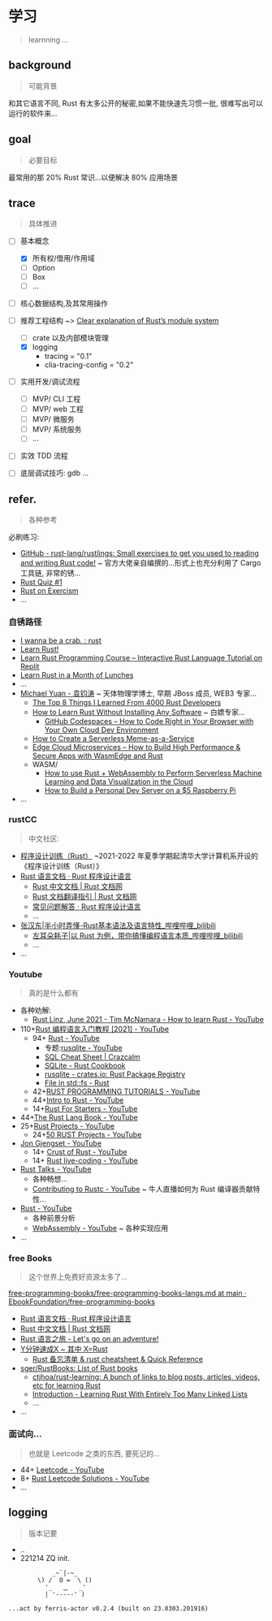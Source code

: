 # 学习
> learnning ...


## background
> 可能背景

和其它语言不同, Rust 有太多公开的秘密,如果不能快速先习惯一批,
很难写出可以运行的软件来...

## goal
> 必要目标

最常用的那 20% Rust 常识...以便解决 80% 应用场景

## trace
> 具体推进

- [ ] 基本概念
    - [x] 所有权/借用/作用域
    - [ ] Option
    - [ ] Box
    - [ ] ...
- [ ] 核心数据结构,及其常用操作
- [ ] 推荐工程结构 ~> [Clear explanation of Rust’s module system](https://www.sheshbabu.com/posts/rust-module-system/)
    - [ ] crate 以及内部模块管理
    - [x] logging
        - tracing = "0.1"
        - clia-tracing-config = "0.2"
- [ ] 实用开发/调试流程
    - [ ] MVP/ CLI 工程
    - [ ] MVP/ web 工程
    - [ ] MVP/ 微服务
    - [ ] MVP/ 系统服务
    - [ ] ...
- [ ] 实效 TDD 流程
- [ ] 底层调试技巧: gdb ...



## refer.
> 各种参考


必刷练习:

- [GitHub - rust-lang/rustlings: Small exercises to get you used to reading and writing Rust code!](https://github.com/rust-lang/rustlings) ~ 官方大佬亲自编撰的...形式上也充分利用了 Cargo 工具链, 非常的锈...
- [Rust Quiz #1](https://dtolnay.github.io/rust-quiz/1)
- [Rust on Exercism](https://exercism.org/tracks/rust)
- ...


### 自锈路径

- [I wanna be a crab. : rust](https://www.reddit.com/r/rust/comments/11dofu8/i_wanna_be_a_crab/)
- [Learn Rust\!](https://gist.github.com/noxasaxon/7bf5ebf930e281529161e51cd221cf8a)
- [Learn Rust Programming Course – Interactive Rust Language Tutorial on Replit](https://www.freecodecamp.org/news/author/shaun/)
- [Learn Rust in a Month of Lunches](https://www.manning.com/books/learn-rust-in-a-month-of-lunches)
- ...
- [Michael Yuan - 袁钧涛](https://www.freecodecamp.org/news/edge-cloud-microservices-with-wasmedge-and-rust/) ~ 天体物理学博士, 早期 JBoss 成员, WEB3 专家...
    - [The Top 8 Things I Learned From 4000 Rust Developers](https://www.freecodecamp.org/news/author/michael/)
    - [How to Learn Rust Without Installing Any Software](https://www.freecodecamp.org/news/learn-rust-with-github-actions/) ~ 白嫖专家...
        - [GitHub Codespaces – How to Code Right in Your Browser with Your Own Cloud Dev Environment](https://www.freecodecamp.org/news/learn-programming-in-your-browser-the-right-way/)
    - [How to Create a Serverless Meme-as-a-Service](https://www.freecodecamp.org/news/create-a-serverless-meme-as-a-service/)
    - [Edge Cloud Microservices – How to Build High Performance & Secure Apps with WasmEdge and Rust](https://www.freecodecamp.org/news/edge-cloud-microservices-with-wasmedge-and-rust/)
    - WASM/
        - [How to use Rust + WebAssembly to Perform Serverless Machine Learning and Data Visualization in the Cloud](https://www.freecodecamp.org/news/rust-webassembly-serverless-tencent-cloud/)
        - [How to Build a Personal Dev Server on a $5 Raspberry Pi](https://www.freecodecamp.org/news/build-a-personal-dev-server-on-a-5-dollar-raspberry-pi/)
- ...

### rustCC
> 中文社区:

- [程序设计训练（Rust）](https://lab.cs.tsinghua.edu.cn/rust/) ~2021-2022 年夏季学期起清华大学计算机系开设的《程序设计训练（Rust）》
- [Rust 语言文档 · Rust 程序设计语言](https://prev.rust-lang.org/zh-CN/documentation.html)
    - [Rust 中文文档 | Rust 文档网](https://rustwiki.org/docs/)
    - [Rust 文档翻译指引 | Rust 文档网](https://rustwiki.org/wiki/translate/rust-translation-guide/#tong-yi-fan-yi-zhu-yu-he-gu-ding-yong-yu)
    - [常见问题解答 · Rust 程序设计语言](https://prev.rust-lang.org/zh-CN/faq.html#lifetimes)
    - ...
- [张汉东|半小时弄懂-Rust基本语法及语言特性_哔哩哔哩_bilibili](https://www.bilibili.com/video/BV15U4y177oh/)
    - [左耳朵耗子|以 Rust 为例，带你搞懂编程语言本质_哔哩哔哩_bilibili](https://www.bilibili.com/video/BV1cA411877u/)
    - ...
- ...


### Youtube
> 真的是什么都有

- 各种劝解:
    - [Rust Linz, June 2021 - Tim McNamara - How to learn Rust - YouTube](https://www.youtube.com/watch?v=sDtQaO5_SOw)
- 110+[Rust 编程语言入门教程 \[2021\] \- YouTube](https://www.youtube.com/playlist?list=PL3azK8C0kje1DUJbaOqce19j3R_-tIc4_)
    - 94+ [Rust - YouTube](https://www.youtube.com/playlist?list=PLVhhUNGAUIQScqB26DdUq4n1Y2n3auM7X)
        - 专题:[rusqlite - YouTube](https://www.youtube.com/watch?v=xhU8KDzL0vA&list=PLVhhUNGAUIQRR7JheZsDaxF_Cd5Pf5slw)
        - [SQL Cheat Sheet | Crazcalm](http://ogcrazcalm.blogspot.com/2015/11/sql-cheat-sheet.html)
        - [SQLite - Rust Cookbook](https://rust-lang-nursery.github.io/rust-cookbook/database/sqlite.html#insert-and-select-data)
        - [rusqlite - crates.io: Rust Package Registry](https://crates.io/crates/rusqlite)
        - [File in std::fs - Rust](https://doc.rust-lang.org/std/fs/struct.File.html#examples)
    - 42+[RUST PROGRAMMING TUTORIALS \- YouTube](https://www.youtube.com/playlist?list=PLVvjrrRCBy2JSHf9tGxGKJ-bYAN_uDCUL)
    - 44+[Intro to Rust \- YouTube](https://www.youtube.com/playlist?list=PLJbE2Yu2zumDF6BX6_RdPisRVHgzV02NW)
    - 14+[Rust For Starters \- YouTube](https://www.youtube.com/playlist?list=PLKkEWK6xRmes17LQUEA5bNjYISuCEOTXx)
- 44+[The Rust Lang Book \- YouTube](https://www.youtube.com/playlist?list=PLai5B987bZ9CoVR-QEIN9foz4QCJ0H2Y8)
- 25+[Rust Projects \- YouTube](https://www.youtube.com/playlist?list=PLJbE2Yu2zumDD5vy2BuSHvFZU0a6RDmgb)
    - 24+[50 RUST Projects \- YouTube](https://www.youtube.com/playlist?list=PL5dTjWUk_cPYuhHm9_QImW7_u4lr5d6zO)
- [Jon Gjengset - YouTube](https://www.youtube.com/@jonhoo)
    - 14+ [Crust of Rust - YouTube](https://www.youtube.com/playlist?list=PLqbS7AVVErFiWDOAVrPt7aYmnuuOLYvOa)
    - 14+ [Rust live-coding - YouTube](https://www.youtube.com/playlist?list=PLqbS7AVVErFgY2faCIYjJZv_RluGkTlKt)
- [Rust Talks \- YouTube](https://www.youtube.com/playlist?list=PLZaoyhMXgBzoM9bfb5pyUOT3zjnaDdSEP)
    - 各种畅想...
    - [Contributing to Rustc \- YouTube](https://www.youtube.com/playlist?list=PLnhCUtqrIE-zgfmf6hn6fLwhfR_hDSG9T) ~ 牛人直播如何为 Rust 编译器贡献特性...
- [Rust - YouTube](https://www.youtube.com/watch?v=_jMSrMex6R0&list=PLFjq8z-aGyQ6t_LGp7wqHsHTYO-pDDx84)
    - 各种前景分析
    - [WebAssembly - YouTube](https://www.youtube.com/watch?v=qjwWF6K-7uE&list=PLFjq8z-aGyQ78CQu1G3C5CT9ieiNpsnbJ) ~ 各种实现应用
- ...


### free Books
> 这个世界上免费好资源太多了...

[free-programming-books/free-programming-books-langs.md at main · EbookFoundation/free-programming-books](https://github.com/EbookFoundation/free-programming-books/blob/main/books/free-programming-books-langs.md#rust)

- [Rust 语言文档 · Rust 程序设计语言](https://prev.rust-lang.org/zh-CN/documentation.html)
- [Rust 中文文档 | Rust 文档网](https://github.com/rust-lang-cn/rustdoc-cn/fork)
- [Rust 语言之旅 - Let's go on an adventure!](https://tourofrust.com/11_zh-cn.html)
- [Y分钟速成X ~ 其中 X=Rust](https://learnxinyminutes.com/docs/zh-cn/rust-cn/)
    - [Rust 备忘清单 & rust cheatsheet & Quick Reference](https://wangchujiang.com/rust-cn-document-for-docker/quick-reference/docs/rust.html)
- [sger/RustBooks: List of Rust books](https://github.com/sger/RustBooks#advanced-books)
    - [ctjhoa/rust-learning: A bunch of links to blog posts, articles, videos, etc for learning Rust](http://llogiq.github.io/2015/07/15/profiling.html)
    - [Introduction - Learning Rust With Entirely Too Many Linked Lists](https://rust-unofficial.github.io/too-many-lists/first.html)
    - ...
- ...

### 面试向...
> 也就是 Leetcode 之类的东西, 要死记的...


- 44+ [Leetcode - YouTube](https://www.youtube.com/watch?v=L93kxEn2sEA&list=PLib6-zlkjfXnl7Qyy9QzOt5BAphdAwmHm&pp=iAQB)
- 8+ [Rust Leetcode Solutions - YouTube](https://www.youtube.com/watch?v=dK5jUHRbyCA&list=PLvePk7bSSZhe5C8NNaxDhABkjg5F70wdE&pp=iAQB)
- ...



## logging
> 版本记要

- ..
- 221214 ZQ init.


```
            _~`|-~_
        \) /  O =  \ ()
          '_   ⏡   _'
          | '-----' )

...act by ferris-actor v0.2.4 (built on 23.0303.201916)
```